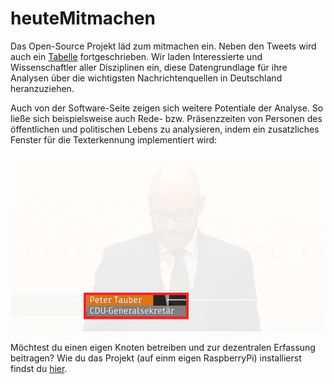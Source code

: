 # heuteMitmachen
Das Open-Source Projekt läd zum mitmachen ein. Neben den Tweets wird auch ein [Tabelle](Logfile.csv) fortgeschrieben. Wir laden Interessierte und Wissenschaftler aller Disziplinen ein, diese Datengrundlage für ihre Analysen über die wichtigsten Nachrichtenquellen in Deutschland heranzuziehen.

Auch von der Software-Seite zeigen sich weitere Potentiale der Analyse. So ließe sich beispielsweise auch Rede- bzw. Präsenzzeiten von Personen des öffentlichen und politischen Lebens zu analysieren, indem ein zusatzliches Fenster für die Texterkennung implementiert wird:

![newTarget](./extra/optional_Target.jpg)

Möchtest du einen eigen Knoten betreiben und zur dezentralen Erfassung beitragen? Wie du das Projekt (auf einm eigen RaspberryPi) installierst findst du [hier](./Install.md).
